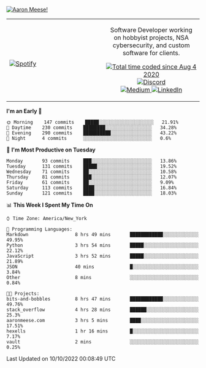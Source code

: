 [![Aaron Meese!](https://user-images.githubusercontent.com/17814535/88975338-a2aabf00-d27f-11ea-963f-8a19608716b4.png)](https://github.com/ajmeese7/readme-ascii "README ASCII")

<!-- Modified from project here: https://github.com/novatorem/novatorem -->
<table width="100%">
  <tr>
  <td width="50%">

&nbsp; <br> [![Spotify](https://ajmeese7.vercel.app/api/spotify)](https://open.spotify.com/user/ajmeese)

  </td>
  <td width="50%">
    <p align="center">
    Software Developer working on hobbyist projects, NSA cybersecurity, and custom software for clients.
    </p>
    <p align="center">
      <a href="https://wakatime.com/@f726891d-3b02-46cd-9b60-e8c59f9e2b14">
        <img src="https://wakatime.com/badge/user/f726891d-3b02-46cd-9b60-e8c59f9e2b14.svg" alt="Total time coded since Aug 4 2020" title="WakaTime" />
      </a>
      <a href="http://link.aaronmeese.com/discord">
        <img src="https://img.shields.io/badge/discord-ajmeese7%234835-369?style=flat-square&logo=discord&logoColor=white&color=purple" alt="Discord" title="Discord">
      </a>
      <br />
      <a href="https://link.aaronmeese.com/medium">
        <img src="https://img.shields.io/badge/medium-ajmeese7-1DB954?style=flat-square&logo=medium&logoColor=white" alt="Medium" title="Medium">
      </a>
      <a href="https://link.aaronmeese.com/linkedin">
        <img src="https://img.shields.io/badge/linkedIn-aaronmeese-1DB954?style=flat-square&logo=linkedin&logoColor=white&color=blue" alt="LinkedIn" title="LinkedIn">
      </a>
    </p>
  </td>

</table>

[//]: <> (The `&nbsp;` is to have Aphelion take up more space)

<!--START_SECTION:waka-->
**I'm an Early 🐤** 

```text
🌞 Morning    147 commits    █████░░░░░░░░░░░░░░░░░░░░   21.91% 
🌆 Daytime    230 commits    ████████░░░░░░░░░░░░░░░░░   34.28% 
🌃 Evening    290 commits    ██████████░░░░░░░░░░░░░░░   43.22% 
🌙 Night      4 commits      ░░░░░░░░░░░░░░░░░░░░░░░░░   0.6%

```
📅 **I'm Most Productive on Tuesday** 

```text
Monday       93 commits     ███░░░░░░░░░░░░░░░░░░░░░░   13.86% 
Tuesday      131 commits    █████░░░░░░░░░░░░░░░░░░░░   19.52% 
Wednesday    71 commits     ██░░░░░░░░░░░░░░░░░░░░░░░   10.58% 
Thursday     81 commits     ███░░░░░░░░░░░░░░░░░░░░░░   12.07% 
Friday       61 commits     ██░░░░░░░░░░░░░░░░░░░░░░░   9.09% 
Saturday     113 commits    ████░░░░░░░░░░░░░░░░░░░░░   16.84% 
Sunday       121 commits    ████░░░░░░░░░░░░░░░░░░░░░   18.03%

```


📊 **This Week I Spent My Time On** 

```text
⌚︎ Time Zone: America/New_York

💬 Programming Languages: 
Markdown                 8 hrs 49 mins       ████████████░░░░░░░░░░░░░   49.95% 
Python                   3 hrs 54 mins       █████░░░░░░░░░░░░░░░░░░░░   22.12% 
JavaScript               3 hrs 52 mins       █████░░░░░░░░░░░░░░░░░░░░   21.89% 
JSON                     40 mins             █░░░░░░░░░░░░░░░░░░░░░░░░   3.84% 
Other                    8 mins              ░░░░░░░░░░░░░░░░░░░░░░░░░   0.84%

🐱‍💻 Projects: 
bits-and-bobbles         8 hrs 47 mins       ████████████░░░░░░░░░░░░░   49.76% 
stack_overflow           4 hrs 28 mins       ██████░░░░░░░░░░░░░░░░░░░   25.3% 
aaronmeese.com           3 hrs 5 mins        ████░░░░░░░░░░░░░░░░░░░░░   17.51% 
hexells                  1 hr 16 mins        █░░░░░░░░░░░░░░░░░░░░░░░░   7.17% 
vault                    2 mins              ░░░░░░░░░░░░░░░░░░░░░░░░░   0.25%

```


 Last Updated on 10/10/2022 00:08:49 UTC
<!--END_SECTION:waka-->
